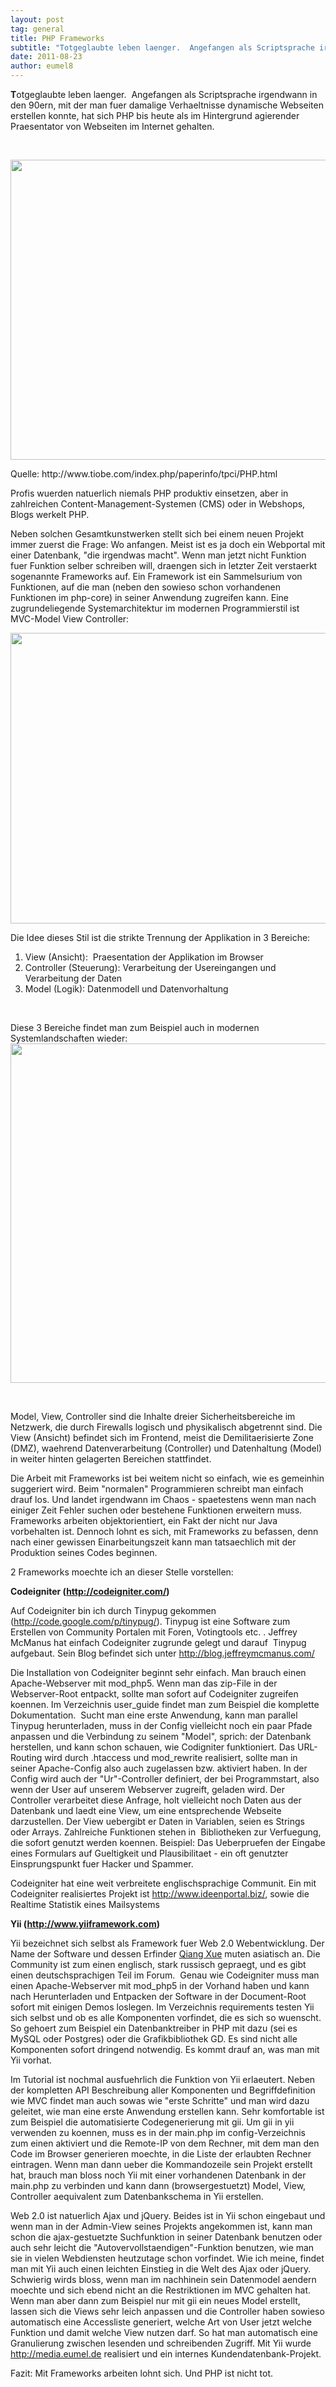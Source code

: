 ```yaml
---
layout: post
tag: general
title: PHP Frameworks
subtitle: "Totgeglaubte leben laenger.  Angefangen als Scriptsprache irgendwann in den 90ern, mit der man fuer damalige Verhaeltnisse dynamische Webseiten erstellen konnte, hat sich PHP bis heute als im Hintergrund agierender Praesentator von Webseiten im Internet&hellip;"
date: 2011-08-23
author: eumel8
---
```


<p><strong>T</strong>otgeglaubte leben laenger.  Angefangen als Scriptsprache irgendwann in den 90ern, mit der man fuer damalige Verhaeltnisse dynamische Webseiten erstellen konnte, hat sich PHP bis heute als im Hintergrund agierender Praesentator von Webseiten im Internet gehalten.</p>
<br/>
<p><a href="/images/history_PHP.png?mtime=1314111712"><img src="/images/history_PHP.png?mtime=1314111712" alt="" width="640" height="480" /></a></p>
<p>Quelle: http://www.tiobe.com/index.php/paperinfo/tpci/PHP.html</p>
<p>Profis wuerden natuerlich niemals PHP produktiv einsetzen, aber in zahlreichen Content-Management-Systemen (CMS) oder in Webshops, Blogs werkelt PHP.</p>
<p>Neben solchen Gesamtkunstwerken stellt sich bei einem neuen Projekt immer zuerst die Frage: Wo anfangen. Meist ist es ja doch ein Webportal mit einer Datenbank, "die irgendwas macht". Wenn man jetzt nicht Funktion fuer Funktion selber schreiben will, draengen sich in letzter Zeit verstaerkt sogenannte Frameworks auf. Ein Framework ist ein Sammelsurium von Funktionen, auf die man (neben den sowieso schon vorhandenen Funktionen im php-core) in seiner Anwendung zugreifen kann. Eine zugrundeliegende Systemarchitektur im modernen Programmierstil ist MVC-Model View Controller:</p>
<div class="image_block"><a href="/images/Folie1.GIF?mtime=1314112468"><img src="/images/Folie1.GIF?mtime=1314112468" alt="" width="620" height="465" /></a></div>
<p>Die Idee dieses Stil ist die strikte Trennung der Applikation in 3 Bereiche:</p>
<ol>
<li>View (Ansicht):  Praesentation der Applikation im Browser</li>
<li>Controller (Steuerung): Verarbeitung der Usereingangen und Verarbeitung der Daten</li>
<li>Model (Logik): Datenmodell und Datenvorhaltung</li>
</ol>
<p> </p>
<p>Diese 3 Bereiche findet man zum Beispiel auch in modernen Systemlandschaften wieder:<a href="/images/Folie2.GIF?mtime=1314112482"><img src="/images/Folie2.GIF?mtime=1314112482" alt="" width="723" height="543" /></a></p>
<p> </p>
<p>Model, View, Controller sind die Inhalte dreier Sicherheitsbereiche im Netzwerk, die durch Firewalls logisch und physikalisch abgetrennt sind. Die View (Ansicht) befindet sich im Frontend, meist die Demilitaerisierte Zone (DMZ), waehrend Datenverarbeitung (Controller) und Datenhaltung (Model) in weiter hinten gelagerten Bereichen stattfindet.</p>
<p>Die Arbeit mit Frameworks ist bei weitem nicht so einfach, wie es gemeinhin suggeriert wird. Beim "normalen" Programmieren schreibt man einfach drauf los. Und landet irgendwann im Chaos - spaetestens wenn man nach einiger Zeit Fehler suchen oder bestehene Funktionen erweitern muss. Frameworks arbeiten objektorientiert, ein Fakt der nicht nur Java vorbehalten ist. Dennoch lohnt es sich, mit Frameworks zu befassen, denn nach einer gewissen Einarbeitungszeit kann man tatsaechlich mit der Produktion seines Codes beginnen.</p>
<p>2 Frameworks moechte ich an dieser Stelle vorstellen:</p>
<p><strong>Codeigniter (<a href="http://codeigniter.com/" target="_blank">http://codeigniter.com/</a>)</strong></p>
<p>Auf Codeigniter bin ich durch Tinypug gekommen (<a href="http://code.google.com/p/tinypug/" target="_blank">http://code.google.com/p/tinypug/</a>). Tinypug ist eine Software zum Erstellen von Community Portalen mit Foren, Votingtools etc. . Jeffrey McManus hat einfach Codeigniter zugrunde gelegt und darauf  Tinypug aufgebaut. Sein Blog befindet sich unter <a href="http://blog.jeffreymcmanus.com/" target="_blank">http://blog.jeffreymcmanus.com/</a></p>
<p>Die Installation von Codeigniter beginnt sehr einfach. Man brauch einen Apache-Webserver mit mod_php5. Wenn man das zip-File in der Webserver-Root entpackt, sollte man sofort auf Codeigniter zugreifen koennen. Im Verzeichnis user_guide findet man zum Beispiel die komplette Dokumentation.  Sucht man eine erste Anwendung, kann man parallel Tinypug herunterladen, muss in der Config vielleicht noch ein paar Pfade anpassen und die Verbindung zu seinem "Model", sprich: der Datenbank herstellen, und kann schon schauen, wie Codigniter funktioniert. Das URL-Routing wird durch .htaccess und mod_rewrite realisiert, sollte man in seiner Apache-Config also auch zugelassen bzw. aktiviert haben. In der Config wird auch der "Ur"-Controller definiert, der bei Programmstart, also wenn der User auf unserem Webserver zugreift, geladen wird. Der Controller verarbeitet diese Anfrage, holt vielleicht noch Daten aus der Datenbank und laedt eine View, um eine entsprechende Webseite darzustellen. Der View uebergibt er Daten in Variablen, seien es Strings oder Arrays. Zahlreiche Funktionen stehen in  Bibliotheken zur Verfuegung, die sofort genutzt werden koennen. Beispiel: Das Ueberpruefen der Eingabe eines Formulars auf Gueltigkeit und Plausibilitaet - ein oft genutzter Einsprungspunkt fuer Hacker und Spammer.</p>
<p>Codeigniter hat eine weit verbreitete englischsprachige Communit. Ein mit Codeigniter realisiertes Projekt ist <a href="http://www.ideenportal.biz/" target="_blank">http://www.ideenportal.biz/</a>, sowie die Realtime Statistik eines Mailsystems</p>
<p><strong>Yii (<a href="http://www.yiiframework.com" target="_blank">http://www.yiiframework.com</a>)</strong></p>
<p>Yii bezeichnet sich selbst als Framework fuer Web 2.0 Webentwicklung. Der Name der Software und dessen Erfinder <a href="http://www.yiiframework.com/user/2/">Qiang Xue</a> muten asiatisch an. Die Community ist zum einen englisch, stark russisch gepraegt, und es gibt einen deutschsprachigen Teil im Forum.  Genau wie Codeigniter muss man einen Apache-Webserver mit mod_php5 in der Vorhand haben und kann nach Herunterladen und Entpacken der Software in der Document-Root sofort mit einigen Demos loslegen. Im Verzeichnis requirements testen Yii sich selbst und ob es alle Komponenten vorfindet, die es sich so wuenscht. So gehoert zum Beispiel ein Datenbanktreiber in PHP mit dazu (sei es MySQL oder Postgres) oder die Grafikbibliothek GD. Es sind nicht alle Komponenten sofort dringend notwendig. Es kommt drauf an, was man mit Yii vorhat.</p>
<p>Im Tutorial ist nochmal ausfuehrlich die Funktion von Yii erlaeutert. Neben der kompletten API Beschreibung aller Komponenten und Begriffdefinition wie MVC findet man auch sowas wie "erste Schritte" und man wird dazu geleitet, wie man eine erste Anwendung erstellen kann. Sehr komfortable ist zum Beispiel die automatisierte Codegenerierung mit gii. Um gii in yii verwenden zu koennen, muss es in der main.php im config-Verzeichnis zum einen aktiviert und die Remote-IP von dem Rechner, mit dem man den Code im Browser generieren moechte, in die Liste der erlaubten Rechner eintragen. Wenn man dann ueber die Kommandozeile sein Projekt erstellt hat, brauch man bloss noch Yii mit einer vorhandenen Datenbank in der main.php zu verbinden und kann dann (browsergestuetzt) Model, View, Controller aequivalent zum Datenbankschema in Yii erstellen.</p>
<p>Web 2.0 ist natuerlich Ajax und jQuery. Beides ist in Yii schon eingebaut und wenn man in der Admin-View seines Projekts angekommen ist, kann man schon die ajax-gestuetzte Suchfunktion in seiner Datenbank benutzen oder auch sehr leicht die "Autovervollstaendigen"-Funktion benutzen, wie man sie in vielen Webdiensten heutzutage schon vorfindet. Wie ich meine, findet man mit Yii auch einen leichten Einstieg in die Welt des Ajax oder jQuery.  Schwierig wirds bloss, wenn man im nachhinein sein Datenmodel aendern moechte und sich ebend nicht an die Restriktionen im MVC gehalten hat. Wenn man aber dann zum Beispiel nur mit gii ein neues Model erstellt, lassen sich die Views sehr leich anpassen und die Controller haben sowieso automatisch eine Accessliste generiert, welche Art von User jetzt welche Funktion und damit welche View nutzen darf. So hat man automatisch eine Granulierung zwischen lesenden und schreibenden Zugriff. Mit Yii wurde<a href="http://media.eumel.de" target="_blank"> http://media.eumel.de</a> realisiert und ein internes Kundendatenbank-Projekt.</p>
<p>Fazit: Mit Frameworks arbeiten lohnt sich. Und PHP ist nicht tot.</p>
